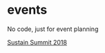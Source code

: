 # events
No code, just for event planning

[Sustain Summit 2018](https://github.com/sustainers/events/projects/1)
